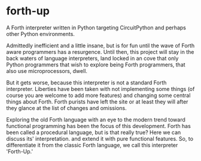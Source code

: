# forth-up
A Forth interpreter written in Python targeting CircuitPython and perhaps other Python environments.

Admittedly inefficient and a little insane, but is for fun until the wave of Forth aware programmers has a resurgence.
Until then, this project will stay in the back waters of language interpreters, land locked in an cove that only Python programmers that wish to explore being Forth programmers, that also use microprocessors, dwell.

But it gets worse, because this interpreter is not a standard Forth interpreter. Liberties have been taken with not implementing some things (of course you are welcome to add more features) and changing some central things about Forth.
Forth purists have left the site or at least they will after they glance at the list of changes and omissions.

Exploring the old Forth language with an eye to the modern trend toward functional programming has been the focus of this development. Forth has been called a procedural language, but is that really true? Here we can discuss its' interpretation. and extend it with pure functional features. So, to differentiate it from the classic Forth language, we call this interpreter 'Forth-Up.'  
